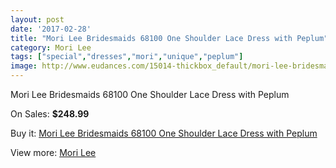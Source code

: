 ```yaml
---
layout: post
date: '2017-02-28'
title: "Mori Lee Bridesmaids 68100 One Shoulder Lace Dress with Peplum"
category: Mori Lee
tags: ["special","dresses","mori","unique","peplum"]
image: http://www.eudances.com/15014-thickbox_default/mori-lee-bridesmaids-68100-one-shoulder-lace-dress-with-peplum.jpg
---
```

Mori Lee Bridesmaids 68100 One Shoulder Lace Dress with Peplum

On Sales: **$248.99**
<a href="https://www.eudances.com/en/mori-lee/4466-mori-lee-bridesmaids-68100-one-shoulder-lace-dress-with-peplum.html"><amp-img layout="responsive" width="600" height="600" src="//www.eudances.com/15014-thickbox_default/mori-lee-bridesmaids-68100-one-shoulder-lace-dress-with-peplum.jpg" alt="Mori Lee Bridesmaids 68100 One Shoulder Lace Dress with Peplum 0" /></a>
<a href="https://www.eudances.com/en/mori-lee/4466-mori-lee-bridesmaids-68100-one-shoulder-lace-dress-with-peplum.html"><amp-img layout="responsive" width="600" height="600" src="//www.eudances.com/15015-thickbox_default/mori-lee-bridesmaids-68100-one-shoulder-lace-dress-with-peplum.jpg" alt="Mori Lee Bridesmaids 68100 One Shoulder Lace Dress with Peplum 1" /></a>
<a href="https://www.eudances.com/en/mori-lee/4466-mori-lee-bridesmaids-68100-one-shoulder-lace-dress-with-peplum.html"><amp-img layout="responsive" width="600" height="600" src="//www.eudances.com/15016-thickbox_default/mori-lee-bridesmaids-68100-one-shoulder-lace-dress-with-peplum.jpg" alt="Mori Lee Bridesmaids 68100 One Shoulder Lace Dress with Peplum 2" /></a>
<a href="https://www.eudances.com/en/mori-lee/4466-mori-lee-bridesmaids-68100-one-shoulder-lace-dress-with-peplum.html"><amp-img layout="responsive" width="600" height="600" src="//www.eudances.com/15017-thickbox_default/mori-lee-bridesmaids-68100-one-shoulder-lace-dress-with-peplum.jpg" alt="Mori Lee Bridesmaids 68100 One Shoulder Lace Dress with Peplum 3" /></a>

Buy it: [Mori Lee Bridesmaids 68100 One Shoulder Lace Dress with Peplum](https://www.eudances.com/en/mori-lee/4466-mori-lee-bridesmaids-68100-one-shoulder-lace-dress-with-peplum.html "Mori Lee Bridesmaids 68100 One Shoulder Lace Dress with Peplum")

View more: [Mori Lee](https://www.eudances.com/en/65-mori-lee "Mori Lee")